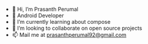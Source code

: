 - 👋 Hi, I’m Prasanth Perumal
- 👀 Android Developer 
- 🌱 I’m currently learning about compose
- 💞️ I’m looking to collaborate on open source projects
- 📫 Mail me at prasanthperumal92@gmail.com

<!---
prasanthperumal92/prasanthperumal92 is a ✨ special ✨ repository because its `README.md` (this file) appears on your GitHub profile.
You can click the Preview link to take a look at your changes.
--->
